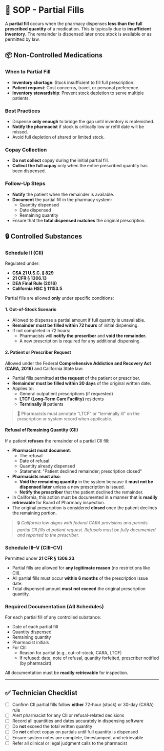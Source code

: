 # 🔁 SOP - Partial Fills

A **partial fill** occurs when the pharmacy dispenses **less than the full prescribed quantity** of a medication. This is typically due to **insufficient inventory**. The remainder is dispensed later once stock is available or as permitted by law.

## 📦 Non-Controlled Medications

### When to Partial Fill

- **Inventory shortage**: Stock insufficient to fill full prescription.
- **Patient request**: Cost concerns, travel, or personal preference.
- **Inventory stewardship**: Prevent stock depletion to serve multiple patients.

### Best Practices

- Dispense **only enough** to bridge the gap until inventory is replenished.
- **Notify the pharmacist** if stock is critically low or refill date will be missed.
- Avoid full depletion of shared or limited stock.

### Copay Collection

- **Do not collect** copay during the initial partial fill.
- **Collect the full copay** only when the entire prescribed quantity has been dispensed.

### Follow-Up Steps

- **Notify** the patient when the remainder is available.
- **Document** the partial fill in the pharmacy system:
  - Quantity dispensed
  - Date dispensed
  - Remaining quantity
- Ensure that the **total dispensed matches** the original prescription.

## 🔒 Controlled Substances

### Schedule II (CII)

Regulated under:

- **CSA 21 U.S.C. § 829**
- **21 CFR § 1306.13**
- **DEA Final Rule (2016)**
- **California HSC § 11153.5**

Partial fills are allowed **only** under specific conditions:

#### 1. Out-of-Stock Scenario

- Allowed to dispense a partial amount if full quantity is unavailable.
- **Remainder must be filled within 72 hours** of initial dispensing.
- If not completed in 72 hours:
  - Pharmacists will **notify the prescriber** and **void the remainder.**
  - A new prescription is required for any additional dispensing.

#### 2. Patient or Prescriber Request

Allowed under the Federal **Comprehensive Addiction and Recovery Act (CARA, 2016)** and California State law:

- Partial fills permitted **at the request** of the patient or prescriber.
- **Remainder must be filled within 30 days** of the original written date.
- Applies to:
  - General outpatient prescriptions (if requested)
  - **LTCF (Long-Term Care Facility)** residents
  - **Terminally ill** patients

> 🧠 Pharmacists must annotate “LTCF” or “terminally ill” on the prescription or system record when applicable.

#### Refusal of Remaining Quantity (CII)

If a patient **refuses** the remainder of a partial CII fill:

- **Pharmacist must document**:
  - The refusal
  - Date of refusal
  - Quantity already dispensed
  - Statement: "Patient declined remainder; prescription closed"
- **Pharmacists must also**:
  - **Void the remaining quantity** in the system because it **must not be dispensed later** unless a new prescription is issued.
  - **Notify the prescriber** that the patient declined the remainder.
- In California, this action must be documented in a manner that is **readily retrievable** for Board of Pharmacy inspection.
- The original prescription is considered **closed** once the patient declines the remaining portion.

> 🔒 *California law aligns with federal CARA provisions and permits partial CII fills at patient request. Refusals must be fully documented and reported to the prescriber.*

### Schedule III–V (CIII–CV)

Permitted under **21 CFR § 1306.23**.

- Partial fills are allowed for **any legitimate reason** (no restrictions like CII).
- All partial fills must occur **within 6 months** of the prescription issue date.
- Total dispensed amount **must not exceed** the original prescription quantity.

### Required Documentation (All Schedules)

For each partial fill of any controlled substance:

- Date of each partial fill
- Quantity dispensed
- Remaining quantity
- Pharmacist initials
- For CII:
  - Reason for partial (e.g., out-of-stock, CARA, LTCF)
  - If refused: date, note of refusal, quantity forfeited, prescriber notified (by pharmacist)

All documentation must be **readily retrievable** for inspection.

---

## ✅ Technician Checklist

- [ ] Confirm CII partial fills follow **either** 72-hour (stock) or 30-day (CARA) rule
- [ ] Alert pharmacist for any CII or refusal-related decisions
- [ ] Record all quantities and dates accurately in dispensing software
- [ ] Do **not** exceed the total written quantity
- [ ] Do **not** collect copay on partials until full quantity is dispensed
- [ ] Ensure system notes are complete, timestamped, and retrievable
- [ ] Refer all clinical or legal judgment calls to the pharmacist
